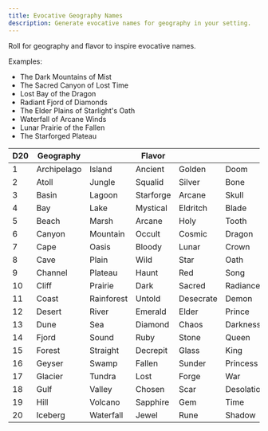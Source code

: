 ```yaml
---
title: Evocative Geography Names
description: Generate evocative names for geography in your setting.
---
```


Roll for geography and flavor to inspire evocative names.

Examples:

- The Dark Mountains of Mist
- The Sacred Canyon of Lost Time
- Lost Bay of the Dragon
- Radiant Fjord of Diamonds
- The Elder Plains of Starlight's Oath
- Waterfall of Arcane Winds
- Lunar Prairie of the Fallen
- The Starforged Plateau

| D20 | Geography   |            | Flavor    |           |            |           |
| --- | ----------- | ---------- | --------- | --------- | ---------- | --------- |
| 1   | Archipelago | Island     | Ancient   | Golden    | Doom       | Mage      |
| 2   | Atoll       | Jungle     | Squalid   | Silver    | Bone       | Time      |
| 3   | Basin       | Lagoon     | Starforge | Arcane    | Skull      | Sky       |
| 4   | Bay         | Lake       | Mystical  | Eldritch  | Blade      | Righteous |
| 5   | Beach       | Marsh      | Arcane    | Holy      | Tooth      | Waste     |
| 6   | Canyon      | Mountain   | Occult    | Cosmic    | Dragon     | Flame     |
| 7   | Cape        | Oasis      | Bloody    | Lunar     | Crown      | Battle    |
| 8   | Cave        | Plain      | Wild      | Star      | Oath       | Starlight |
| 9   | Channel     | Plateau    | Haunt     | Red       | Song       | Herald    |
| 10  | Cliff       | Prairie    | Dark      | Sacred    | Radiance   | Prophecy  |
| 11  | Coast       | Rainforest | Untold    | Desecrate | Demon      | Fate      |
| 12  | Desert      | River      | Emerald   | Elder     | Prince     | Crucible  |
| 13  | Dune        | Sea        | Diamond   | Chaos     | Darkness   | Creation  |
| 14  | Fjord       | Sound      | Ruby      | Stone     | Queen      | Myth      |
| 15  | Forest      | Straight   | Decrepit  | Glass     | King       | Moon      |
| 16  | Geyser      | Swamp      | Fallen    | Sunder    | Princess   | Wind      |
| 17  | Glacier     | Tundra     | Lost      | Forge     | War        | Axe       |
| 18  | Gulf        | Valley     | Chosen    | Scar      | Desolation | Smoke     |
| 19  | Hill        | Volcano    | Sapphire  | Gem       | Time       | Mist      |
| 20  | Iceberg     | Waterfall  | Jewel     | Rune      | Shadow     | Mystery   |